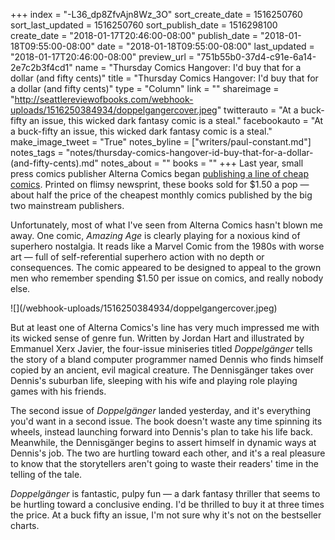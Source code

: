 +++
index = "-L36_dp8ZfvAjn8Wz_3O"
sort_create_date = 1516250760
sort_last_updated = 1516250760
sort_publish_date = 1516298100
create_date = "2018-01-17T20:46:00-08:00"
publish_date = "2018-01-18T09:55:00-08:00"
date = "2018-01-18T09:55:00-08:00"
last_updated = "2018-01-17T20:46:00-08:00"
preview_url = "751b55b0-37d4-c91e-6a14-2e7c2b3f4cd1"
name = "Thursday Comics Hangover: I'd buy that for a dollar (and fifty cents)"
title = "Thursday Comics Hangover: I'd buy that for a dollar (and fifty cents)"
type = "Column"
link = ""
shareimage = "http://seattlereviewofbooks.com/webhook-uploads/1516250384934/doppelgangercover.jpeg"
twitterauto = "At a buck-fifty an issue, this wicked dark fantasy comic is a steal."
facebookauto = "At a buck-fifty an issue, this wicked dark fantasy comic is a steal."
make_image_tweet = "True"
notes_byline = ["writers/paul-constant.md"]
notes_tags = "notes/thursday-comics-hangover-id-buy-that-for-a-dollar-(and-fifty-cents).md"
notes_about = ""
books = ""
+++
Last year, small press comics publisher Alterna Comics began [publishing a line of cheap comics](https://www.bleedingcool.com/2017/01/03/alterna-make-comics-affordable-2017-newsprint-2-prices/). Printed on flimsy newsprint, these books sold for $1.50 a pop — about half the price of the cheapest monthly comics published by the big two mainstream publishers.

Unfortunately, most of what I've seen from Alterna Comics hasn't blown me away. One comic, *Amazing Age* is clearly playing for a noxious kind of superhero nostalgia. It reads like a Marvel Comic from the 1980s  with worse art — full of self-referential superhero action with no depth or consequences. The comic appeared to be designed to appeal to the grown men who remember spending $1.50 per issue on comics, and really nobody else.

<p class="image-left">![](/webhook-uploads/1516250384934/doppelgangercover.jpeg)</p>

But at least one of Alterna Comics's line has very much impressed me with its wicked sense of genre fun. Written by Jordan Hart and illustrated by Emmanuel Xerx Javier, the four-issue miniseries titled *Doppelgänger* tells the story of a bland computer programmer named Dennis who finds himself copied by an ancient, evil magical creature. The Dennisgänger takes over Dennis's suburban life, sleeping with his wife and playing role playing games with his friends.

The second issue of *Doppelgänger* landed yesterday, and it's everything you'd want in a second issue. The book doesn't waste any time spinning its wheels, instead launching forward into Dennis's plan to take his life back. Meanwhile, the Dennisgänger begins to assert himself in dynamic ways at Dennis's job. The two are hurtling toward each other, and it's a real pleasure to know that the storytellers aren't going to waste their readers' time in the telling of the tale.

*Doppelgänger* is fantastic, pulpy fun — a dark fantasy thriller that seems to be hurtling toward a conclusive ending. I'd be thrilled to buy it at three times the price. At a buck fifty an issue, I'm not sure why it's not on the bestseller charts.